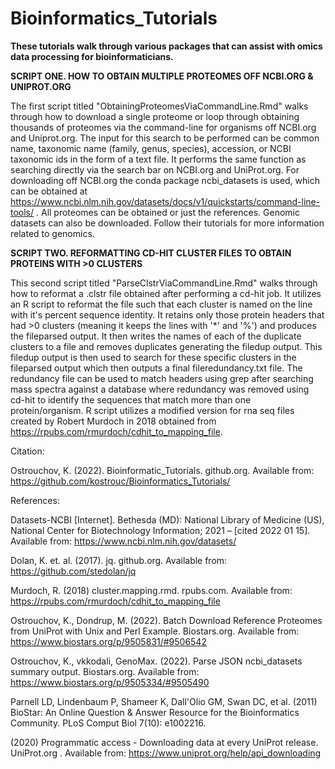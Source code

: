 # Bioinformatics_Tutorials
**These tutorials walk through various packages that can assist with omics data processing for bioinformaticians.**


**SCRIPT ONE. HOW TO OBTAIN MULTIPLE PROTEOMES OFF NCBI.ORG & UNIPROT.ORG**

The first script titled "ObtainingProteomesViaCommandLine.Rmd" walks through how to download a single proteome or loop through obtaining thousands of proteomes via the command-line for organisms off NCBI.org and Uniprot.org.
The input for this search to be performed can be common name, taxonomic name (family, genus, species), accession, or NCBI taxonomic ids in the form of a text file. It performs the same function as searching directly via the search bar on NCBI.org and UniProt.org. For downloading off NCBI.org the conda package ncbi_datasets is used, which can be obtained at https://www.ncbi.nlm.nih.gov/datasets/docs/v1/quickstarts/command-line-tools/ . All proteomes can be obtained or just the references. Genomic datasets can also be downloaded. Follow their tutorials for more information related to genomics.

**SCRIPT TWO. REFORMATTING CD-HIT CLUSTER FILES TO OBTAIN PROTEINS WITH >0 CLUSTERS**

This second script titled "ParseClstrViaCommandLine.Rmd" walks through how to reformat a .clstr file obtained after performing a cd-hit job. It utilizes an R script to reformat the file such that each cluster is named on the line with it's percent sequence identity. It retains only those protein headers that had >0 clusters (meaning it keeps the lines with '*' and '%') and produces the fileparsed output. It then writes the names of each of the duplicate clusters to a file and removes duplicates generating the filedup output. This filedup output is then used to search for these specific clusters in the fileparsed output which then outputs a final fileredundancy.txt file. The redundancy file can be used to match headers using grep after searching mass spectra against a database where redundancy was removed using cd-hit to identify the sequences that match more than one protein/organism. R script utilizes a modified version for rna seq files created by Robert Murdoch in 2018 obtained from https://rpubs.com/rmurdoch/cdhit_to_mapping_file.

Citation:

Ostrouchov, K. (2022). Bioinformatic_Tutorials. github.org. Available from: https://github.com/kostrouc/Bioinformatics_Tutorials/

References: 

Datasets-NCBI [Internet]. Bethesda (MD): National Library of Medicine (US), National Center for Biotechnology Information; 2021 – [cited 2022 01 15]. Available   from: https://www.ncbi.nlm.nih.gov/datasets/

Dolan, K. et. al. (2017). jq. github.org. Available from: https://github.com/stedolan/jq

Murdoch, R. (2018) cluster.mapping.rmd. rpubs.com. Available from: https://rpubs.com/rmurdoch/cdhit_to_mapping_file

Ostrouchov, K., Dondrup, M. (2022). Batch Download Reference Proteomes from UniProt with Unix and Perl Example. Biostars.org. Available from: https://www.biostars.org/p/9505831/#9506542

Ostrouchov, K., vkkodali, GenoMax. (2022). Parse JSON ncbi_datasets summary output. Biostars.org. Available from: https://www.biostars.org/p/9505334/#9505490

Parnell LD, Lindenbaum P, Shameer K, Dall'Olio GM, Swan DC, et al. (2011) BioStar: An Online Question & Answer Resource for the Bioinformatics Community. PLoS Comput Biol 7(10): e1002216.

(2020) Programmatic access - Downloading data at every UniProt release. UniProt.org . Available from: https://www.uniprot.org/help/api_downloading
